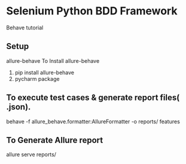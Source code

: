 # Selenium Python BDD Framework
Behave tutorial

Setup
------------------
allure-behave
To Install allure-behave
 1) pip install allure-behave
 2) pycharm package

To execute test cases & generate report files( .json).
--------------------------------------------------
 behave -f allure_behave.formatter:AllureFormatter -o reports/ features

To Generate Allure report
--------------------------------------------
 allure serve reports/
